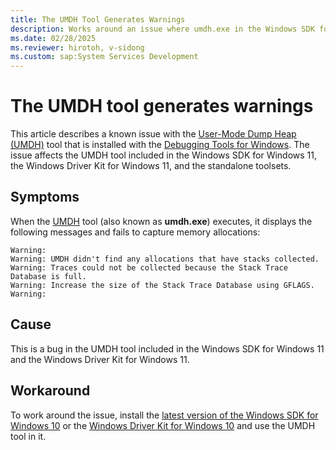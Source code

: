 ```yaml
---
title: The UMDH Tool Generates Warnings
description: Works around an issue where umdh.exe in the Windows SDK for Windows 11, the Windows Driver Kit for Windows 11, and the standalone toolsets doesn't work fine.
ms.date: 02/28/2025
ms.reviewer: hirotoh, v-sidong
ms.custom: sap:System Services Development
---
```

# The UMDH tool generates warnings

This article describes a known issue with the [User-Mode Dump Heap (UMDH)](/windows-hardware/drivers/debugger/umdh) tool that is installed with the [Debugging Tools for Windows](/windows-hardware/drivers/debugger/debugger-download-tools). The issue affects the UMDH tool included in the Windows SDK for Windows 11, the Windows Driver Kit for Windows 11, and the standalone toolsets.

## Symptoms

When the [UMDH](/windows-hardware/drivers/debugger/umdh) tool (also known as **umdh.exe**) executes, it displays the following messages and fails to capture memory allocations:

```output
Warning:
Warning: UMDH didn't find any allocations that have stacks collected.
Warning: Traces could not be collected because the Stack Trace Database is full.
Warning: Increase the size of the Stack Trace Database using GFLAGS.
Warning:
```

## Cause

This is a bug in the UMDH tool included in the Windows SDK for Windows 11 and the Windows Driver Kit for Windows 11.

## Workaround

To work around the issue, install the [latest version of the Windows SDK for Windows 10](https://developer.microsoft.com/windows/downloads/sdk-archive/) or the [Windows Driver Kit for Windows 10](/windows-hardware/drivers/other-wdk-downloads) and use the UMDH tool in it.
